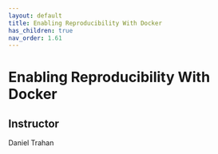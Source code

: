 ```yaml
---
layout: default
title: Enabling Reproducibility With Docker
has_children: true
nav_order: 1.61
---
```


# Enabling Reproducibility With Docker

## Instructor
Daniel Trahan
